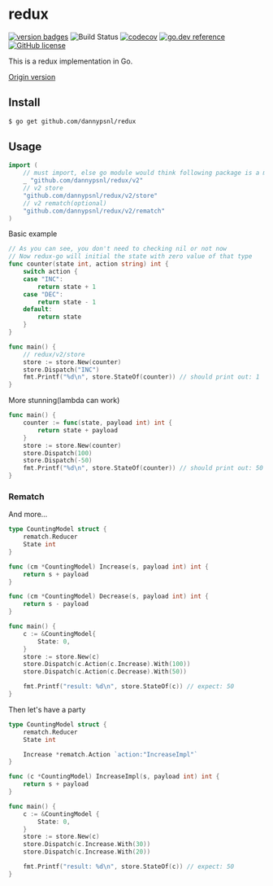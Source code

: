 # redux

[![version badges](https://img.shields.io/badge/version-2.2.3-blue.svg)](https://github.com/dannypsnl/redux/releases)
![Build Status](https://github.com/dannypsnl/redux/workflows/Go/badge.svg?branch=master)
[![codecov](https://codecov.io/gh/dannypsnl/redux/branch/master/graph/badge.svg)](https://codecov.io/gh/dannypsnl/redux)
[![go.dev reference](https://img.shields.io/badge/go.dev-reference-007d9c?logo=go&logoColor=white&style=flat-square)](https://pkg.go.dev/github.com/dannypsnl/redux/v2)
[![GitHub license](https://img.shields.io/github/license/dannypsnl/redux.svg)](https://github.com/dannypsnl/redux/blob/master/LICENSE)

This is a redux implementation in Go.

[Origin version](https://github.com/reactjs/redux)

## Install

```bash
$ go get github.com/dannypsnl/redux
```

## Usage

```go
import (
    // must import, else go module would think following package is a module
    _ "github.com/dannypsnl/redux/v2"
    // v2 store
    "github.com/dannypsnl/redux/v2/store"
    // v2 rematch(optional)
    "github.com/dannypsnl/redux/v2/rematch"
)
```

Basic example

```go
// As you can see, you don't need to checking nil or not now
// Now redux-go will initial the state with zero value of that type
func counter(state int, action string) int {
    switch action {
    case "INC":
        return state + 1
    case "DEC":
        return state - 1
    default:
        return state
    }
}

func main() {
    // redux/v2/store
    store := store.New(counter)
    store.Dispatch("INC")
    fmt.Printf("%d\n", store.StateOf(counter)) // should print out: 1
}
```

More stunning(lambda can work)

```go
func main() {
    counter := func(state, payload int) int {
        return state + payload
    }
    store := store.New(counter)
    store.Dispatch(100)
    store.Dispatch(-50)
    fmt.Printf("%d\n", store.StateOf(counter)) // should print out: 50
}
```

### Rematch

And more...

```go
type CountingModel struct {
    rematch.Reducer
    State int
}

func (cm *CountingModel) Increase(s, payload int) int {
    return s + payload
}

func (cm *CountingModel) Decrease(s, payload int) int {
    return s - payload
}

func main() {
    c := &CountingModel{
        State: 0,
    }
    store := store.New(c)
    store.Dispatch(c.Action(c.Increase).With(100))
    store.Dispatch(c.Action(c.Decrease).With(50))

    fmt.Printf("result: %d\n", store.StateOf(c)) // expect: 50
}
```

Then let's have a party

```go
type CountingModel struct {
    rematch.Reducer
    State int

    Increase *rematch.Action `action:"IncreaseImpl"`
}

func (c *CountingModel) IncreaseImpl(s, payload int) int {
    return s + payload
}

func main() {
    c := &CountingModel {
        State: 0,
    }
    store := store.New(c)
    store.Dispatch(c.Increase.With(30))
    store.Dispatch(c.Increase.With(20))

    fmt.Printf("result: %d\n", store.StateOf(c)) // expect: 50
}
```
